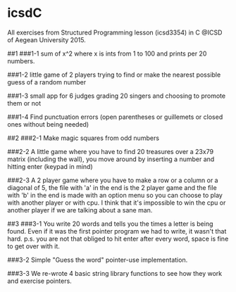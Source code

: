 # icsdC
All exercises from Structured Programming lesson (icsd3354) in C @ICSD of Aegean University 2015.

##1
###1-1
sum of x^2 where x is ints from 1 to 100 and prints per 20 numbers.

###1-2
little game of 2 players trying to find or make the nearest possible guess of a random number

###1-3
small app for 6 judges grading 20 singers and choosing to promote them or not

###1-4
Find punctuation errors (open parentheses or guillemets or closed ones without being needed)

##2
###2-1
Make magic squares from odd numbers

###2-2
A little game where you have to find 20 treasures over a 23x79 matrix (including the wall), you move around by inserting a number and hitting enter (keypad in mind)

###2-3
A 2 player game where you have to make a row or a column or a diagonal of 5, the file with 'a' in the end is the 2 player game and the file with 'b' in the end is made with an option menu so you can choose to play with another player or with cpu. I think that it's impossible to win the cpu or another player if we are talking about a sane man.

##3
###3-1
You write 20 words and tells you the times a letter is being found. Even if it was the first pointer program we had to write, it wasn't that hard. p.s. you are not that obliged to hit enter after every word, space is fine to get over with it.

###3-2
Simple "Guess the word" pointer-use implementation.

###3-3
We re-wrote 4 basic string library functions to see how they work and exercise pointers.
